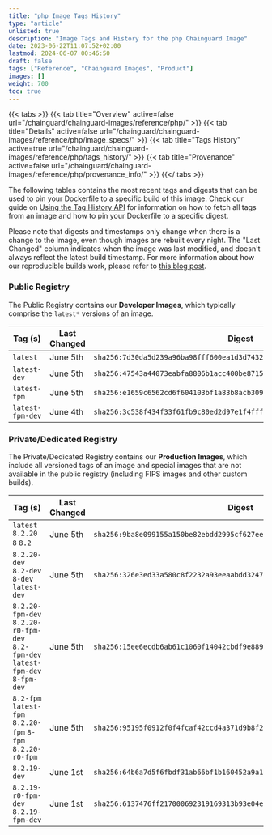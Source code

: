 ```yaml
---
title: "php Image Tags History"
type: "article"
unlisted: true
description: "Image Tags and History for the php Chainguard Image"
date: 2023-06-22T11:07:52+02:00
lastmod: 2024-06-07 00:46:50
draft: false
tags: ["Reference", "Chainguard Images", "Product"]
images: []
weight: 700
toc: true
---
```


{{< tabs >}}
{{< tab title="Overview" active=false url="/chainguard/chainguard-images/reference/php/" >}}
{{< tab title="Details" active=false url="/chainguard/chainguard-images/reference/php/image_specs/" >}}
{{< tab title="Tags History" active=true url="/chainguard/chainguard-images/reference/php/tags_history/" >}}
{{< tab title="Provenance" active=false url="/chainguard/chainguard-images/reference/php/provenance_info/" >}}
{{</ tabs >}}

The following tables contains the most recent tags and digests that can be used to pin your Dockerfile to a specific build of this image. Check our guide on [Using the Tag History API](/chainguard/chainguard-images/using-the-tag-history-api/) for information on how to fetch all tags from an image and how to pin your Dockerfile to a specific digest.

Please note that digests and timestamps only change when there is a change to the image, even though images are rebuilt every night. The "Last Changed" column indicates when the image was last modified, and doesn't always reflect the latest build timestamp. For more information about how our reproducible builds work, please refer to [this blog post](https://www.chainguard.dev/unchained/reproducing-chainguards-reproducible-image-builds).

### Public Registry
The Public Registry contains our **Developer Images**, which typically comprise the `latest*` versions of an image.

| Tag (s)           | Last Changed | Digest                                                                    |
|-------------------|--------------|---------------------------------------------------------------------------|
|  `latest`         | June 5th     | `sha256:7d30da5d239a96ba98fff600ea1d3d743283292ec23c8bd2b823d387cca639f2` |
|  `latest-dev`     | June 5th     | `sha256:47543a44073eabfa8806b1acc400be871548e2ef916a3ce7c11b4f2b88776f9e` |
|  `latest-fpm`     | June 5th     | `sha256:e1659c6562cd6f604103bf1a83b8acb309fdf14e384b5a7840c81010d781d125` |
|  `latest-fpm-dev` | June 4th     | `sha256:3c538f434f33f61fb9c80ed2d97e1f4fffd97e95a8dafbd04a493278590ed384` |


### Private/Dedicated Registry
The Private/Dedicated Registry contains our **Production Images**, which include all versioned tags of an image and special images that are not available in the public registry (including FIPS images and other custom builds).

| Tag (s)                                                                          | Last Changed | Digest                                                                    |
|----------------------------------------------------------------------------------|--------------|---------------------------------------------------------------------------|
|  `latest` `8.2.20` `8` `8.2`                                                     | June 5th     | `sha256:9ba8e099155a150be82ebdd2995cf627eec8630c508a0db8ea2a73f176dd649e` |
|  `8.2.20-dev` `8.2-dev` `8-dev` `latest-dev`                                     | June 5th     | `sha256:326e3ed33a580c8f2232a93eeaabdd32470cd40301d0eff9da16b44b8dbd03cc` |
|  `8.2.20-fpm-dev` `8.2.20-r0-fpm-dev` `8.2-fpm-dev` `latest-fpm-dev` `8-fpm-dev` | June 5th     | `sha256:15ee6ecdb6ab61c1060f14042cbdf9e8893a6f95f09a07b23628d751278500cf` |
|  `8.2-fpm` `latest-fpm` `8.2.20-fpm` `8-fpm` `8.2.20-r0-fpm`                     | June 5th     | `sha256:95195f0912f0f4fcaf42ccd4a371d9b8f2008268381c66dfeb49b157e0701341` |
|  `8.2.19-dev`                                                                    | June 1st     | `sha256:64b6a7d5f6fbdf31ab66bf1b160452a9a174d4d77e4903e46c7b2c094cf67225` |
|  `8.2.19-r0-fpm-dev` `8.2.19-fpm-dev`                                            | June 1st     | `sha256:6137476ff217000692319169313b93e04e3b4bf441de27cc61a061d496c153bf` |

